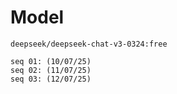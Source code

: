 # Model

    deepseek/deepseek-chat-v3-0324:free

    seq 01: (10/07/25)
    seq 02: (11/07/25)
    seq 03: (12/07/25)
